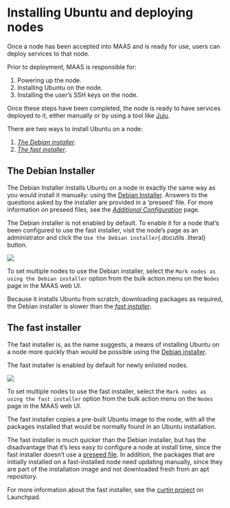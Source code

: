
# Installing Ubuntu and deploying nodes

Once a node has been accepted into MAAS and is ready for use, users can
deploy services to that node.

Prior to deployment, MAAS is responsible for:

1.  Powering up the node.
2.  Installing Ubuntu on the node.
3.  Installing the user’s SSH keys on the node.

Once these steps have been completed, the node is ready to have services
deployed to it, either manually or by using a tool like
[Juju](http://juju.ubuntu.com).

There are two ways to install Ubuntu on a node:

1.  [*The Debian installer*](#debian-installer).
2.  [*The fast installer*](#fast-installer).


## The Debian Installer

The Debian Installer installs Ubuntu on a node in exactly the same way
as you would install it manually: using the [Debian
Installer](http://www.debian.org/devel/debian-installer/). Answers to
the questions asked by the installer are provided in a ‘preseed’ file.
For more information on preseed files, see the [*Additional
Configuration*](configure.html#preseed) page.

The Debian installer is not enabled by default. To enable it for a node
that’s been configured to use the fast installer, visit the node’s page
as an administrator and click the `Use the Debian installer`{.docutils
.literal} button.

![](../media/node-page-use-default-installer.png)

To set multiple nodes to use the Debian installer, select the
`Mark nodes as using the Debian installer` option
from the bulk action menu on the `Nodes` page in the
MAAS web UI.

Because it installs Ubuntu from scratch, downloading packages as
required, the Debian installer is slower than the [*fast
installer*](#fast-installer).

## The fast installer

The fast installer is, as the name suggests, a means of installing
Ubuntu on a node more quickly than would be possible using the [Debian
installer](#debian-installer).

The fast installer is enabled by default for newly enlisted nodes.

![](../media/node-page-use-fast-installer.png)

To set multiple nodes to use the fast installer, select the
`Mark nodes as using the fast installer` option from
the bulk action menu on the `Nodes` page in the MAAS
web UI.

The fast installer copies a pre-built Ubuntu image to the node, with all
the packages installed that would be normally found in an Ubuntu
installation.

The fast installer is much quicker than the Debian installer, but has
the disadvantage that it’s less easy to configure a node at install
time, since the fast installer doesn’t use a 
[preseed file](configure.html#preseed). In addition, the packages that are
initially installed on a fast-installed node need updating manually,
since they are part of the installation image and not downloaded fresh
from an apt repository.

For more information about the fast installer, see the [curtin
project](https://launchpad.net/curtin) on Launchpad.


